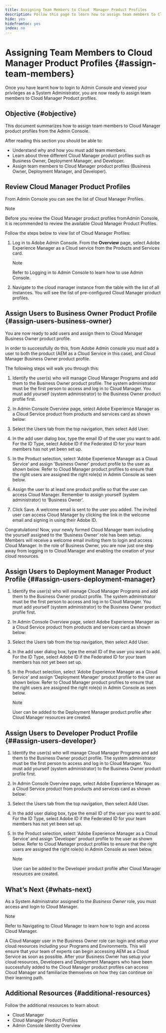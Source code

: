 ```yaml
---
title: Assigning Team Members to Cloud  Manager Product Profiles 
description: Follow this page to learn how to assign team members to Cloud  Manager Product profiles.
hide: yes
hidefromtoc: yes
index: no
---
```


# Assigning Team Members to Cloud  Manager Product Profiles {#assign-team-members}

Once you have learnt how to login to Admin Console and viewed your privileges as a System  Administrator, you are now ready to assign team members to Cloud Manager Product profiles.

## Objective {#objective}

This document summarizes how to assign team members to Cloud Manager product profiles from the Admin Console. 

After reading this section you should be able to:

* Understand why and how you must add team members.
* Learn about three different Cloud Manager product profiles such as Business Owner, Deployment Manager, and Developer.
* Assign team members to Cloud Manager product profiles (Business Owner, Deployment Manager, and Developer).


## Review Cloud Manager Product Profiles

From Admin Console you can see the list of Cloud Manager Profiles. 

>[!NOTE]
>Before you review the Cloud Manager product profiles fromAdmin Console, it is recommended to review the available Cloud Manager Product Profiles.

Follow the steps below to view list of Cloud Manager Profiles:

1. Log in to Adobe Admin Console. From the **Overview** page, select Adobe Experience Manager as a Cloud service from the Products and Services card.

   >[!NOTE]
   >Refer to Logging in to Admin Console to learn how to use Admin Console.


1. Navigate to the cloud manager instance from the table with the list of all instances. You will see the list of pre-configured Cloud Manager product profiles.


## Assign Users to Business Owner Product Profile {#assign-users-business-owner}

You are now ready to add users and assign them to Cloud Manager Business Owner product profile.

In order to successfully do this, from Adobe Admin console you must add a user to both the product (AEM as a Cloud Service in this case), and Cloud Manager Business Owner product profile. 

The following steps will walk you through this:

1. Identify the user(s) who will manage Cloud Manager Programs and add them to the Business Owner product profile. The system administrator must be the first person to access and log in to Cloud Manager. You must add yourself (system administrator) to the Business Owner product profile first. 

1. In Admin Console Overview page, select Adobe Experience Manager as a Cloud Service product from products and services card as shown below:

1. Select the Users tab from the top navigation, then select Add User.

1. In the add user dialog box, type the email ID of the user you want to add. For the ID Type, select Adobe ID if the Federated ID for your team members has not yet been set up.

1. In the Product selection, select 'Adobe Experience Manager as a Cloud Service' and assign 'Business Owner' product profile to the user as shown below. Refer to Cloud Manager product profiles to ensure that the right users are assigned the right role(s) in Admin Console as seen below.

1. Assign the user to at least one product profile so that the user can access Cloud Manager. Remember to assign yourself (system administrator) to ‘Business Owner’.

1. Click Save. A welcome email is sent to the user you added. The invited user can access Cloud Manager by clicking the link in the welcome email and signing in using their Adobe ID.

Congratulations! Now, your newly formed Cloud Manager team including the yourself assigned to the ‘Business Owner’ role has been setup. Members will receive a welcome email inviting them to login and access Cloud Manager. In the role of Business Owner, you are now just one step away from logging in to Cloud Manager and enabling the creation of your cloud resources.

## Assign Users to Deployment Manager Product Profile {##assign-users-deployment-manager}

1. Identify the user(s) who will manage Cloud Manager Programs and add them to the Business Owner product profile. The system administrator must be the first person to access and log in to Cloud Manager. You must add yourself (system administrator) to the Business Owner product profile first. 

1. In Admin Console Overview page, select Adobe Experience Manager as a Cloud Service product from products and services card as shown below:

1. Select the Users tab from the top navigation, then select Add User.

1. In the add user dialog box, type the email ID of the user you want to add. For the ID Type, select Adobe ID if the Federated ID for your team members has not yet been set up.

1. In the Product selection, select 'Adobe Experience Manager as a Cloud Service' and assign 'Deployment Manager' product profile to the user as shown below. Refer to Cloud Manager product profiles to ensure that the right users are assigned the right role(s) in Admin Console as seen below.

   >[!NOTE]
   >User can be added to the Deployment Manager product profile after Cloud Manager resources are created.

## Assign Users to Developer Product Profile {##assign-users-developer}

1. Identify the user(s) who will manage Cloud Manager Programs and add them to the Business Owner product profile. The system administrator must be the first person to access and log in to Cloud Manager. You must add yourself (system administrator) to the Business Owner product profile first. 

1. In Admin Console Overview page, select Adobe Experience Manager as a Cloud Service product from products and services card as shown below:

1. Select the Users tab from the top navigation, then select Add User.

1. In the add user dialog box, type the email ID of the user you want to add. For the ID Type, select Adobe ID if the Federated ID for your team members has not yet been set up.

1. In the Product selection, select 'Adobe Experience Manager as a Cloud Service' and assign 'Developer' product profile to the user as shown below. Refer to Cloud Manager product profiles to ensure that the right users are assigned the right role(s) in Admin Console as seen below.

   >[!NOTE]
   >User can be added to the Developer product profile after Cloud Manager resources are created.

## What’s Next {#whats-next}

As a System Administrator assigned to the *Business Owner* role, you must access and login to Cloud Manager.
>[!NOTE]
>Refer to Navigating to Cloud Manager to learn how to login and access Cloud Manager.

A Cloud Manager user in the Business Owner role can login and setup your cloud resources including your Programs and Environments. This will ensure that your team of experts can begin accessing AEM as a Cloud Service as soon as possible.
After your Business Owner has setup your cloud resources, Developers and Deployment Managers who have been successfully added to the Cloud Manager product profiles can access Cloud Manager and familiarize themselves on how they can continue on their learning path.

## Additional Resources {#additional-resources}

Follow the additional resources to learn about:

* Cloud Manager
* Cloud Manager Product Profiles
* Admin Console Identity Overview 
